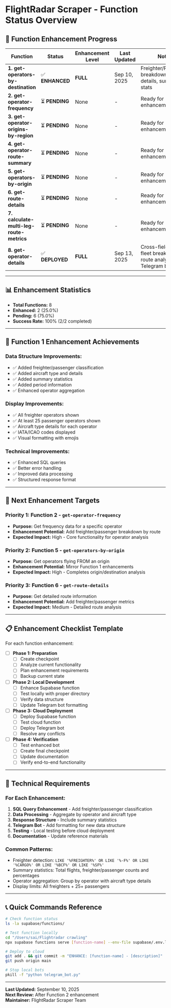 # FlightRadar Scraper - Function Status Overview

## 🎯 **Function Enhancement Progress**

| Function | Status | Enhancement Level | Last Updated | Notes |
|----------|--------|-------------------|--------------|-------|
| **1. get-operators-by-destination** | ✅ **ENHANCED** | **FULL** | Sep 10, 2025 | Freighter/Passenger breakdown, aircraft details, summary stats |
| **2. get-operator-frequency** | ⏳ **PENDING** | None | - | Ready for enhancement |
| **3. get-operator-origins-by-region** | ⏳ **PENDING** | None | - | Ready for enhancement |
| **4. get-operator-route-summary** | ⏳ **PENDING** | None | - | Ready for enhancement |
| **5. get-operators-by-origin** | ⏳ **PENDING** | None | - | Ready for enhancement |
| **6. get-route-details** | ⏳ **PENDING** | None | - | Ready for enhancement |
| **7. calculate-multi-leg-route-metrics** | ⏳ **PENDING** | None | - | Ready for enhancement |
| **8. get-operator-details** | ✅ **DEPLOYED** | **FULL** | Sep 13, 2025 | Cross-field search, fleet breakdown, route analysis, Telegram buttons |

---

## 📊 **Enhancement Statistics**

- **Total Functions:** 8
- **Enhanced:** 2 (25.0%)
- **Pending:** 6 (75.0%)
- **Success Rate:** 100% (2/2 completed)

---

## 🚀 **Function 1 Enhancement Achievements**

### **Data Structure Improvements:**
- ✅ Added freighter/passenger classification
- ✅ Added aircraft type and details
- ✅ Added summary statistics
- ✅ Added period information
- ✅ Enhanced operator aggregation

### **Display Improvements:**
- ✅ All freighter operators shown
- ✅ At least 25 passenger operators shown
- ✅ Aircraft type details for each operator
- ✅ IATA/ICAO codes displayed
- ✅ Visual formatting with emojis

### **Technical Improvements:**
- ✅ Enhanced SQL queries
- ✅ Better error handling
- ✅ Improved data processing
- ✅ Structured response format

---

## 🎯 **Next Enhancement Targets**

### **Priority 1: Function 2 - `get-operator-frequency`**
- **Purpose:** Get frequency data for a specific operator
- **Enhancement Potential:** Add freighter/passenger breakdown by route
- **Expected Impact:** High - Core functionality for operator analysis

### **Priority 2: Function 5 - `get-operators-by-origin`**
- **Purpose:** Get operators flying FROM an origin
- **Enhancement Potential:** Mirror Function 1 enhancements
- **Expected Impact:** High - Completes origin/destination analysis

### **Priority 3: Function 6 - `get-route-details`**
- **Purpose:** Get detailed route information
- **Enhancement Potential:** Add freighter/passenger metrics
- **Expected Impact:** Medium - Detailed route analysis

---

## 📋 **Enhancement Checklist Template**

For each function enhancement:

- [ ] **Phase 1: Preparation**
  - [ ] Create checkpoint
  - [ ] Analyze current functionality
  - [ ] Plan enhancement requirements
  - [ ] Backup current state

- [ ] **Phase 2: Local Development**
  - [ ] Enhance Supabase function
  - [ ] Test locally with proper directory
  - [ ] Verify data structure
  - [ ] Update Telegram bot formatting

- [ ] **Phase 3: Cloud Deployment**
  - [ ] Deploy Supabase function
  - [ ] Test cloud function
  - [ ] Deploy Telegram bot
  - [ ] Resolve any conflicts

- [ ] **Phase 4: Verification**
  - [ ] Test enhanced bot
  - [ ] Create final checkpoint
  - [ ] Update documentation
  - [ ] Verify end-to-end functionality

---

## 🔧 **Technical Requirements**

### **For Each Enhancement:**
1. **SQL Query Enhancement** - Add freighter/passenger classification
2. **Data Processing** - Aggregate by operator and aircraft type
3. **Response Structure** - Include summary statistics
4. **Telegram Bot** - Add formatting for new data structure
5. **Testing** - Local testing before cloud deployment
6. **Documentation** - Update reference materials

### **Common Patterns:**
- Freighter detection: `LIKE '%FREIGHTER%' OR LIKE '%-F%' OR LIKE '%CARGO%' OR LIKE '%BCF%' OR LIKE '%SF%'`
- Summary statistics: Total flights, freighter/passenger counts and percentages
- Operator aggregation: Group by operator with aircraft type details
- Display limits: All freighters + 25+ passengers

---

## 📞 **Quick Commands Reference**

```bash
# Check function status
ls -la supabase/functions/

# Test function locally
cd "/Users/sai/Flightradar crawling"
npx supabase functions serve [function-name] --env-file supabase/.env.local

# Deploy to cloud
git add . && git commit -m "ENHANCE: [function-name] - [description]"
git push origin main

# Stop local bots
pkill -f "python telegram_bot.py"
```

---

**Last Updated:** September 10, 2025  
**Next Review:** After Function 2 enhancement  
**Maintainer:** FlightRadar Scraper Team

